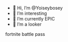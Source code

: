 - 👋 Hi, I’m @Yoiseybosey
- 👀 I’m interesting
- 🌱 I’m currently EPIC
- 💞️ I’m a looker

fortnite battle pass
<!---
Yoiseybosey/Yoiseybosey is a ✨ special ✨ repository because its `README.md` (this file) appears on your GitHub profile.
You can click the Preview link to take a look at your changes.
--->
